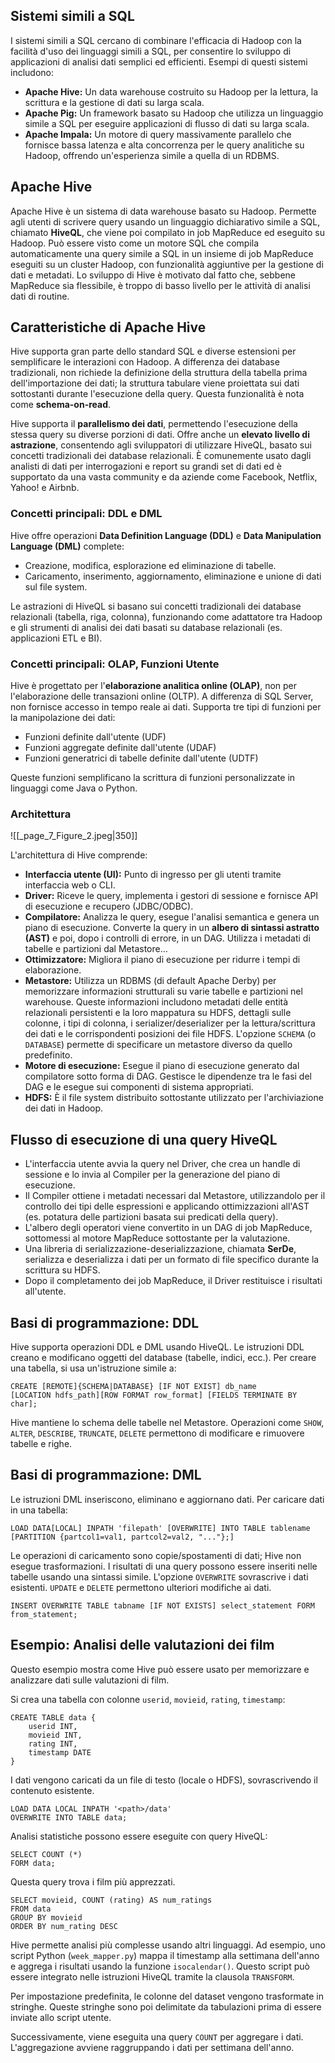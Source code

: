 
## Sistemi simili a SQL

I sistemi simili a SQL cercano di combinare l'efficacia di Hadoop con la facilità d'uso dei linguaggi simili a SQL, per consentire lo sviluppo di applicazioni di analisi dati semplici ed efficienti. Esempi di questi sistemi includono:

* **Apache Hive:** Un data warehouse costruito su Hadoop per la lettura, la scrittura e la gestione di dati su larga scala.
* **Apache Pig:** Un framework basato su Hadoop che utilizza un linguaggio simile a SQL per eseguire applicazioni di flusso di dati su larga scala.
* **Apache Impala:** Un motore di query massivamente parallelo che fornisce bassa latenza e alta concorrenza per le query analitiche su Hadoop, offrendo un'esperienza simile a quella di un RDBMS.

## Apache Hive

Apache Hive è un sistema di data warehouse basato su Hadoop. Permette agli utenti di scrivere query usando un linguaggio dichiarativo simile a SQL, chiamato **HiveQL**, che viene poi compilato in job MapReduce ed eseguito su Hadoop. Può essere visto come un motore SQL che compila automaticamente una query simile a SQL in un insieme di job MapReduce eseguiti su un cluster Hadoop, con funzionalità aggiuntive per la gestione di dati e metadati. Lo sviluppo di Hive è motivato dal fatto che, sebbene MapReduce sia flessibile, è troppo di basso livello per le attività di analisi dati di routine.

## Caratteristiche di Apache Hive

Hive supporta gran parte dello standard SQL e diverse estensioni per semplificare le interazioni con Hadoop. A differenza dei database tradizionali, non richiede la definizione della struttura della tabella prima dell'importazione dei dati; la struttura tabulare viene proiettata sui dati sottostanti durante l'esecuzione della query. Questa funzionalità è nota come **schema-on-read**.

Hive supporta il **parallelismo dei dati**, permettendo l'esecuzione della stessa query su diverse porzioni di dati. Offre anche un **elevato livello di astrazione**, consentendo agli sviluppatori di utilizzare HiveQL, basato sui concetti tradizionali dei database relazionali. È comunemente usato dagli analisti di dati per interrogazioni e report su grandi set di dati ed è supportato da una vasta community e da aziende come Facebook, Netflix, Yahoo! e Airbnb.

### Concetti principali: DDL e DML

Hive offre operazioni **Data Definition Language (DDL)** e **Data Manipulation Language (DML)** complete:

* Creazione, modifica, esplorazione ed eliminazione di tabelle.
* Caricamento, inserimento, aggiornamento, eliminazione e unione di dati sul file system.

Le astrazioni di HiveQL si basano sui concetti tradizionali dei database relazionali (tabella, riga, colonna), funzionando come adattatore tra Hadoop e gli strumenti di analisi dei dati basati su database relazionali (es. applicazioni ETL e BI).

### Concetti principali: OLAP, Funzioni Utente

Hive è progettato per l'**elaborazione analitica online (OLAP)**, non per l'elaborazione delle transazioni online (OLTP). A differenza di SQL Server, non fornisce accesso in tempo reale ai dati. Supporta tre tipi di funzioni per la manipolazione dei dati:

* Funzioni definite dall'utente (UDF)
* Funzioni aggregate definite dall'utente (UDAF)
* Funzioni generatrici di tabelle definite dall'utente (UDTF)

Queste funzioni semplificano la scrittura di funzioni personalizzate in linguaggi come Java o Python.

### Architettura

![[_page_7_Figure_2.jpeg|350]]

L'architettura di Hive comprende:

- **Interfaccia utente (UI):** Punto di ingresso per gli utenti tramite interfaccia web o CLI.
- **Driver:** Riceve le query, implementa i gestori di sessione e fornisce API di esecuzione e recupero (JDBC/ODBC).
- **Compilatore:** Analizza le query, esegue l'analisi semantica e genera un piano di esecuzione. Converte la query in un **albero di sintassi astratto (AST)** e poi, dopo i controlli di errore, in un DAG. Utilizza i metadati di tabelle e partizioni dal Metastore…
- **Ottimizzatore:** Migliora il piano di esecuzione per ridurre i tempi di elaborazione.
- **Metastore:** Utilizza un RDBMS (di default Apache Derby) per memorizzare informazioni strutturali su varie tabelle e partizioni nel warehouse. Queste informazioni includono metadati delle entità relazionali persistenti e la loro mappatura su HDFS, dettagli sulle colonne, i tipi di colonna, i serializer/deserializer per la lettura/scrittura dei dati e le corrispondenti posizioni dei file HDFS. L'opzione `SCHEMA` (o `DATABASE`) permette di specificare un metastore diverso da quello predefinito.
- **Motore di esecuzione:** Esegue il piano di esecuzione generato dal compilatore sotto forma di DAG. Gestisce le dipendenze tra le fasi del DAG e le esegue sui componenti di sistema appropriati.
- **HDFS:** È il file system distribuito sottostante utilizzato per l'archiviazione dei dati in Hadoop.

## Flusso di esecuzione di una query HiveQL

- L'interfaccia utente avvia la query nel Driver, che crea un handle di sessione e lo invia al Compiler per la generazione del piano di esecuzione.
- Il Compiler ottiene i metadati necessari dal Metastore, utilizzandolo per il controllo dei tipi delle espressioni e applicando ottimizzazioni all'AST (es. potatura delle partizioni basata sui predicati della query).
- L'albero degli operatori viene convertito in un DAG di job MapReduce, sottomessi al motore MapReduce sottostante per la valutazione.
- Una libreria di serializzazione-deserializzazione, chiamata **SerDe**, serializza e deserializza i dati per un formato di file specifico durante la scrittura su HDFS.
- Dopo il completamento dei job MapReduce, il Driver restituisce i risultati all'utente.

## Basi di programmazione: DDL

Hive supporta operazioni DDL e DML usando HiveQL. Le istruzioni DDL creano e modificano oggetti del database (tabelle, indici, ecc.). Per creare una tabella, si usa un'istruzione simile a:
```
CREATE [REMOTE]{SCHEMA|DATABASE} [IF NOT EXIST] db_name
[LOCATION hdfs_path][ROW FORMAT row_format] [FIELDS TERMINATE BY char];
```

Hive mantiene lo schema delle tabelle nel Metastore. Operazioni come `SHOW`, `ALTER`, `DESCRIBE`, `TRUNCATE`, `DELETE` permettono di modificare e rimuovere tabelle e righe.

## Basi di programmazione: DML

Le istruzioni DML inseriscono, eliminano e aggiornano dati. Per caricare dati in una tabella:
```
LOAD DATA[LOCAL] INPATH 'filepath' [OVERWRITE] INTO TABLE tablename
[PARTITION {partcol1=val1, partcol2=val2, "..."};]
```

Le operazioni di caricamento sono copie/spostamenti di dati; Hive non esegue trasformazioni. I risultati di una query possono essere inseriti nelle tabelle usando una sintassi simile. L'opzione `OVERWRITE` sovrascrive i dati esistenti. `UPDATE` e `DELETE` permettono ulteriori modifiche ai dati.
```
INSERT OVERWRITE TABLE tabname [IF NOT EXISTS] select_statement FORM from_statement;
```

## Esempio: Analisi delle valutazioni dei film

Questo esempio mostra come Hive può essere usato per memorizzare e analizzare dati sulle valutazioni di film.

Si crea una tabella con colonne `userid`, `movieid`, `rating`, `timestamp`:
```
CREATE TABLE data {
	userid INT,
	movieid INT,
	rating INT,
	timestamp DATE
}
```

I dati vengono caricati da un file di testo (locale o HDFS), sovrascrivendo il contenuto esistente.
```
LOAD DATA LOCAL INPATH '<path>/data'
OVERWRITE INTO TABLE data;
```

Analisi statistiche possono essere eseguite con query HiveQL:
```
SELECT COUNT (*)
FORM data;
```

Questa query trova i film più apprezzati.
```
SELECT movieid, COUNT (rating) AS num_ratings
FROM data
GROUP BY movieid
ORDER BY num_rating DESC
```

Hive permette analisi più complesse usando altri linguaggi. Ad esempio, uno script Python (`week_mapper.py`) mappa il timestamp alla settimana dell'anno e aggrega i risultati usando la funzione `isocalendar()`. Questo script può essere integrato nelle istruzioni HiveQL tramite la clausola `TRANSFORM`.

Per impostazione predefinita, le colonne del dataset vengono trasformate in stringhe. Queste stringhe sono poi delimitate da tabulazioni prima di essere inviate allo script utente.

Successivamente, viene eseguita una query `COUNT` per aggregare i dati. L'aggregazione avviene raggruppando i dati per settimana dell'anno.

